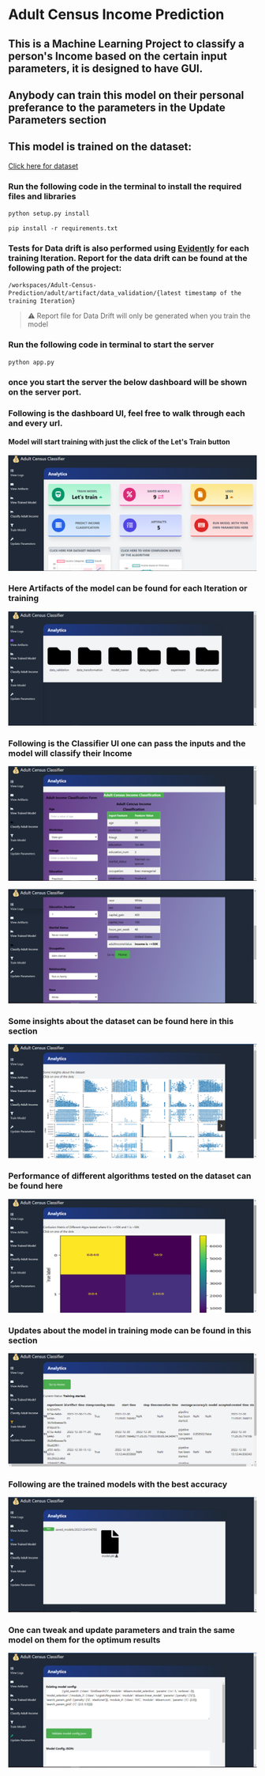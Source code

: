 # Adult Census Income Prediction
## This is a Machine Learning Project to classify a person's Income based on the certain input parameters, it is designed to have GUI.
## Anybody can train this model on their personal preferance to the parameters in the Update Parameters section

## This model is trained on the dataset:
[Click here for dataset](https://www.kaggle.com/datasets/uciml/adult-census-income)

### Run the following code in the terminal to install the required files and libraries
```
python setup.py install
```
```
pip install -r requirements.txt
```
### Tests for Data drift is also performed using [Evidently](https://github.com/evidentlyai/evidently) for each training Iteration. Report for the data drift can be found at the following path of the project:

```
/workspaces/Adult-Census-Prediction/adult/artifact/data_validation/{latest timestamp of the training Iteration}
```
> :warning: Report file for Data Drift will only be generated when you train the model

### Run the following code in terminal to start the server
``` 
python app.py 
```
### once you start the server the below dashboard will be shown on the server port.

### Following is the dashboard UI, feel free to walk through each and every url.
#### Model will start training with just the click of the **Let's Train** button
![Dashboard](https://github.com/sahrudaysherla/Adult-Census-Prediction/raw/main/showcase/dashboard.png)

### Here Artifacts of the model can be found for each Iteration or training
![Artifacts](https://github.com/sahrudaysherla/Adult-Census-Prediction/raw/main/showcase/artifact.png)

### Following is the Classifier UI one can pass the inputs and the model will classify their Income
![Classifier image](https://github.com/sahrudaysherla/Adult-Census-Prediction/raw/main/showcase/classifier.png)

![Classifier 2](https://github.com/sahrudaysherla/Adult-Census-Prediction/raw/main/showcase/classifier2.png)

### Some insights about the dataset can be found here in this section
![Insights](https://github.com/sahrudaysherla/Adult-Census-Prediction/raw/main/showcase/insights.png)

### Performance of different algorithms tested on the dataset can be found here
![Matrix](https://github.com/sahrudaysherla/Adult-Census-Prediction/raw/main/showcase/matrix.png)

### Updates about the model in training mode can be found in this section
![Train](https://github.com/sahrudaysherla/Adult-Census-Prediction/raw/main/showcase/train.png)

### Following are the trained models with the best accuracy
![Trained Models](https://github.com/sahrudaysherla/Adult-Census-Prediction/raw/main/showcase/trainedModels.png)

### One can tweak and update parameters and train the same model on them for the optimum results
![Update Parameters](https://github.com/sahrudaysherla/Adult-Census-Prediction/raw/main/showcase/updateParameters.png)

